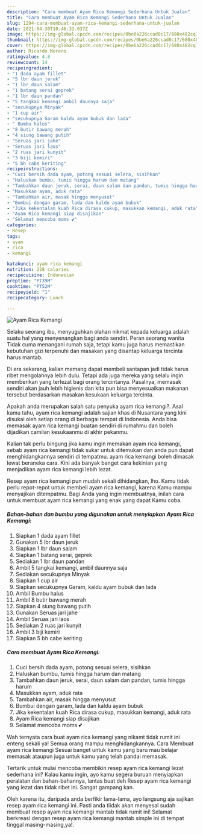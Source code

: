 ```yaml
---
description: "Cara membuat Ayam Rica Kemangi Sederhana Untuk Jualan"
title: "Cara membuat Ayam Rica Kemangi Sederhana Untuk Jualan"
slug: 1294-cara-membuat-ayam-rica-kemangi-sederhana-untuk-jualan
date: 2021-04-30T10:46:33.037Z
image: https://img-global.cpcdn.com/recipes/0be6a226ccad0c17/680x482cq70/ayam-rica-kemangi-foto-resep-utama.jpg
thumbnail: https://img-global.cpcdn.com/recipes/0be6a226ccad0c17/680x482cq70/ayam-rica-kemangi-foto-resep-utama.jpg
cover: https://img-global.cpcdn.com/recipes/0be6a226ccad0c17/680x482cq70/ayam-rica-kemangi-foto-resep-utama.jpg
author: Ricardo Moreno
ratingvalue: 4.8
reviewcount: 14
recipeingredient:
- "1 dada ayam fillet"
- "5 lbr daun jeruk"
- "1 lbr daun salam"
- "1 batang serai geprek"
- "1 lbr daun pandan"
- "5 tangkai kemangi ambil daunnya saja"
- "secukupnya Minyak"
- "1 cup air"
- "secukupnya Garam kaldu ayam bubuk dan lada"
- " Bumbu halus"
- "8 butir bawang merah"
- "4 siung bawang putih"
- "Seruas jari jahe"
- "Seruas jari laos"
- "2 ruas jari kunyit"
- "3 biji kemiri"
- "5 bh cabe keriting"
recipeinstructions:
- "Cuci bersih dada ayam, potong sesuai selera, sisihkan"
- "Haluskan bumbu, tumis hingga harum dan matang"
- "Tambahkan daun jeruk, serai, daun salam dan pandan, tumis hingga harum"
- "Masukkan ayam, aduk rata"
- "Tambahkan air, masak hingga menyusut"
- "Bumbui dengan garam, lada dan kaldu ayam bubuk"
- "Jika kekentalan kuah Rica dirasa cukup, masukkan kemangi, aduk rata"
- "Ayam Rica kemangi siap disajikan"
- "Selamat mencoba moms 💕"
categories:
- Resep
tags:
- ayam
- rica
- kemangi

katakunci: ayam rica kemangi 
nutrition: 228 calories
recipecuisine: Indonesian
preptime: "PT39M"
cooktime: "PT52M"
recipeyield: "1"
recipecategory: Lunch

---
```



![Ayam Rica Kemangi](https://img-global.cpcdn.com/recipes/0be6a226ccad0c17/680x482cq70/ayam-rica-kemangi-foto-resep-utama.jpg)

Selaku seorang ibu, menyuguhkan olahan nikmat kepada keluarga adalah suatu hal yang menyenangkan bagi anda sendiri. Peran seorang  wanita Tidak cuma menangani rumah saja, tetapi kamu juga harus memastikan kebutuhan gizi terpenuhi dan masakan yang disantap keluarga tercinta harus mantab.

Di era  sekarang, kalian memang dapat membeli santapan jadi tidak harus ribet mengolahnya lebih dulu. Tetapi ada juga mereka yang selalu ingin memberikan yang terlezat bagi orang tercintanya. Pasalnya, memasak sendiri akan jauh lebih higienis dan kita pun bisa menyesuaikan makanan tersebut berdasarkan masakan kesukaan keluarga tercinta. 



Apakah anda merupakan salah satu penyuka ayam rica kemangi?. Asal kamu tahu, ayam rica kemangi adalah sajian khas di Nusantara yang kini disukai oleh setiap orang di berbagai tempat di Indonesia. Anda bisa memasak ayam rica kemangi buatan sendiri di rumahmu dan boleh dijadikan camilan kesukaanmu di akhir pekanmu.

Kalian tak perlu bingung jika kamu ingin memakan ayam rica kemangi, sebab ayam rica kemangi tidak sukar untuk ditemukan dan anda pun dapat menghidangkannya sendiri di tempatmu. ayam rica kemangi boleh dimasak lewat beraneka cara. Kini ada banyak banget cara kekinian yang menjadikan ayam rica kemangi lebih lezat.

Resep ayam rica kemangi pun mudah sekali dihidangkan, lho. Kamu tidak perlu repot-repot untuk membeli ayam rica kemangi, karena Kamu mampu menyajikan ditempatmu. Bagi Anda yang ingin membuatnya, inilah cara untuk membuat ayam rica kemangi yang enak yang dapat Kamu coba.

<!--inarticleads1-->

##### Bahan-bahan dan bumbu yang digunakan untuk menyiapkan Ayam Rica Kemangi:

1. Siapkan 1 dada ayam fillet
1. Gunakan 5 lbr daun jeruk
1. Siapkan 1 lbr daun salam
1. Siapkan 1 batang serai, geprek
1. Sediakan 1 lbr daun pandan
1. Ambil 5 tangkai kemangi, ambil daunnya saja
1. Sediakan secukupnya Minyak
1. Siapkan 1 cup air
1. Siapkan secukupnya Garam, kaldu ayam bubuk dan lada
1. Ambil  Bumbu halus
1. Ambil 8 butir bawang merah
1. Siapkan 4 siung bawang putih
1. Gunakan Seruas jari jahe
1. Ambil Seruas jari laos
1. Sediakan 2 ruas jari kunyit
1. Ambil 3 biji kemiri
1. Siapkan 5 bh cabe keriting




<!--inarticleads2-->

##### Cara membuat Ayam Rica Kemangi:

1. Cuci bersih dada ayam, potong sesuai selera, sisihkan
1. Haluskan bumbu, tumis hingga harum dan matang
1. Tambahkan daun jeruk, serai, daun salam dan pandan, tumis hingga harum
1. Masukkan ayam, aduk rata
1. Tambahkan air, masak hingga menyusut
1. Bumbui dengan garam, lada dan kaldu ayam bubuk
1. Jika kekentalan kuah Rica dirasa cukup, masukkan kemangi, aduk rata
1. Ayam Rica kemangi siap disajikan
1. Selamat mencoba moms 💕




Wah ternyata cara buat ayam rica kemangi yang nikamt tidak rumit ini enteng sekali ya! Semua orang mampu menghidangkannya. Cara Membuat ayam rica kemangi Sesuai banget untuk kamu yang baru mau belajar memasak ataupun juga untuk kamu yang telah pandai memasak.

Tertarik untuk mulai mencoba membikin resep ayam rica kemangi lezat sederhana ini? Kalau kamu ingin, ayo kamu segera buruan menyiapkan peralatan dan bahan-bahannya, lantas buat deh Resep ayam rica kemangi yang lezat dan tidak ribet ini. Sangat gampang kan. 

Oleh karena itu, daripada anda berfikir lama-lama, ayo langsung aja sajikan resep ayam rica kemangi ini. Pasti anda tiidak akan menyesal sudah membuat resep ayam rica kemangi mantab tidak rumit ini! Selamat berkreasi dengan resep ayam rica kemangi mantab simple ini di tempat tinggal masing-masing,ya!.

